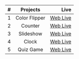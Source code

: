 | #   |               Projects              |  							Live 																						|
| --- | :----------------------------------:| ---------------------------------------------------------------------------------------------------------------------:|
| 1   |        Color Flipper    			|  	[Web Live](https://kirans22.github.io/full-stack-engineer-training/Beginner-Vanilla-JavaScript/01-color-flipper/) 	|
| 2   |        Counter                      |   [Web Live](https://kirans22.github.io/full-stack-engineer-training/Beginner-Vanilla-JavaScript/02-counter/) 		|
| 3   |        Slideshow					|   [Web Live](https://kirans22.github.io/full-stack-engineer-training/Beginner-Vanilla-JavaScript/03-slideshow/) 		|
| 4   |        Clock    					|   [Web Live](https://kirans22.github.io/full-stack-engineer-training/Beginner-Vanilla-JavaScript/04-clock/) 			|
| 5   |        Quiz Game 					|   [Web Live](https://kirans22.github.io/full-stack-engineer-training/Beginner-Vanilla-JavaScript/05-%20quiz-game/) 
